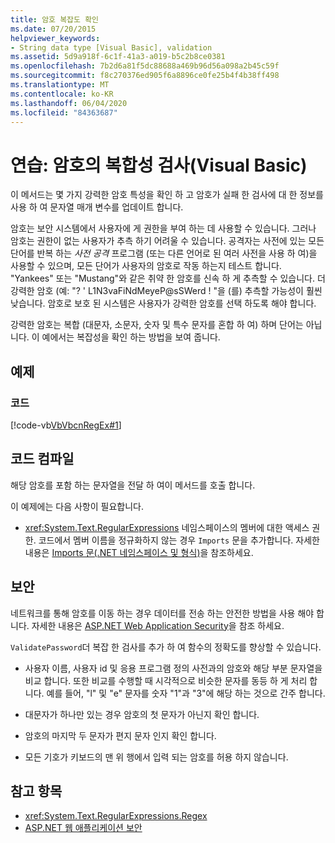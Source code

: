 ```yaml
---
title: 암호 복잡도 확인
ms.date: 07/20/2015
helpviewer_keywords:
- String data type [Visual Basic], validation
ms.assetid: 5d9a918f-6c1f-41a3-a019-b5c2b8ce0381
ms.openlocfilehash: 7b2d6a81f5dc88688a469b96d56a098a2b45c59f
ms.sourcegitcommit: f8c270376ed905f6a8896ce0fe25b4f4b38ff498
ms.translationtype: MT
ms.contentlocale: ko-KR
ms.lasthandoff: 06/04/2020
ms.locfileid: "84363687"
---
```

# <a name="walkthrough-validating-that-passwords-are-complex-visual-basic"></a>연습: 암호의 복합성 검사(Visual Basic)
이 메서드는 몇 가지 강력한 암호 특성을 확인 하 고 암호가 실패 한 검사에 대 한 정보를 사용 하 여 문자열 매개 변수를 업데이트 합니다.  
  
 암호는 보안 시스템에서 사용자에 게 권한을 부여 하는 데 사용할 수 있습니다. 그러나 암호는 권한이 없는 사용자가 추측 하기 어려울 수 있습니다. 공격자는 사전에 있는 모든 단어를 반복 하는 *사전 공격* 프로그램 (또는 다른 언어로 된 여러 사전을 사용 하 여)을 사용할 수 있으며, 모든 단어가 사용자의 암호로 작동 하는지 테스트 합니다. "Yankees" 또는 "Mustang"와 같은 취약 한 암호를 신속 하 게 추측할 수 있습니다. 더 강력한 암호 (예: "? ' L1N3vaFiNdMeyeP@sSWerd ! "을 (를) 추측할 가능성이 훨씬 낮습니다. 암호로 보호 된 시스템은 사용자가 강력한 암호를 선택 하도록 해야 합니다.  
  
 강력한 암호는 복합 (대문자, 소문자, 숫자 및 특수 문자를 혼합 하 여) 하며 단어는 아닙니다. 이 예에서는 복잡성을 확인 하는 방법을 보여 줍니다.  
  
## <a name="example"></a>예제  
  
### <a name="code"></a>코드  
 [!code-vb[VbVbcnRegEx#1](~/samples/snippets/visualbasic/VS_Snippets_VBCSharp/VbVbcnRegEx/VB/Class1.vb#1)]  
  
## <a name="compile-the-code"></a>코드 컴파일  
 해당 암호를 포함 하는 문자열을 전달 하 여이 메서드를 호출 합니다.  
  
 이 예제에는 다음 사항이 필요합니다.  
  
- <xref:System.Text.RegularExpressions> 네임스페이스의 멤버에 대한 액세스 권한. 코드에서 멤버 이름을 정규화하지 않는 경우 `Imports` 문을 추가합니다. 자세한 내용은 [Imports 문(.NET 네임스페이스 및 형식)](../../../language-reference/statements/imports-statement-net-namespace-and-type.md)을 참조하세요.  
  
## <a name="security"></a>보안  
 네트워크를 통해 암호를 이동 하는 경우 데이터를 전송 하는 안전한 방법을 사용 해야 합니다. 자세한 내용은 [ASP.NET Web Application Security](https://docs.microsoft.com/previous-versions/aspnet/330a99hc(v=vs.100))을 참조 하세요.
  
 `ValidatePassword`더 복잡 한 검사를 추가 하 여 함수의 정확도를 향상할 수 있습니다.  
  
- 사용자 이름, 사용자 id 및 응용 프로그램 정의 사전과의 암호와 해당 부분 문자열을 비교 합니다. 또한 비교를 수행할 때 시각적으로 비슷한 문자를 동등 하 게 처리 합니다. 예를 들어, "l" 및 "e" 문자를 숫자 "1"과 "3"에 해당 하는 것으로 간주 합니다.  
  
- 대문자가 하나만 있는 경우 암호의 첫 문자가 아닌지 확인 합니다.  
  
- 암호의 마지막 두 문자가 편지 문자 인지 확인 합니다.  
  
- 모든 기호가 키보드의 맨 위 행에서 입력 되는 암호를 허용 하지 않습니다.  
  
## <a name="see-also"></a>참고 항목

- <xref:System.Text.RegularExpressions.Regex>
- [ASP.NET 웹 애플리케이션 보안](https://docs.microsoft.com/previous-versions/aspnet/330a99hc(v=vs.100))
